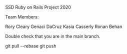 SSD Ruby on Rails Project 2020

Team Members: 

Rory Cleary
Genaci DaCruz
Kasia Casserly
Ronan Behan



Double check that you are in the main branch.

git pull --rebase
git push
